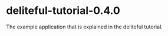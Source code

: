 deliteful-tutorial-0.4.0
========================

The example application that is explained in the deliteful tutorial.
